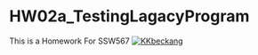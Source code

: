 # HW02a_TestingLagacyProgram
 This is a Homework For SSW567
[![KKbeckang](https://circleci.com/gh/KKbeckang/HW02a_TestingLegacyProgram.svg?style=svg)](https://app.circleci.com/pipelines/github/KKbeckang/HW02a_TestingLegacyProgram?branch=main&filter=all)
